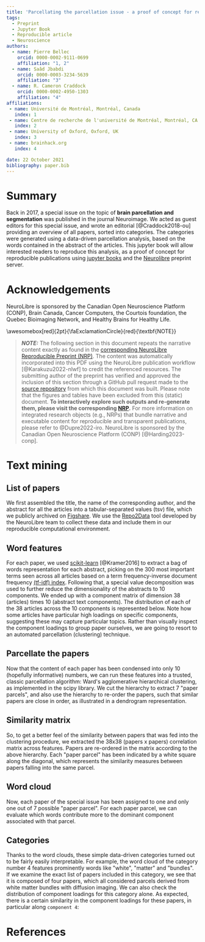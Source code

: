 ```yaml
---
title: 'Parcellating the parcellation issue - a proof of concept for reproducible analyses using Neurolibre'
tags:
  - Preprint
  - Jupyter Book
  - Reproducible article
  - Neuroscience
authors:
  - name: Pierre Bellec
    orcid: 0000-0002-9111-0699
    affiliation: "1, 2"
  - name: Saâd Jbabdi
    orcid: 0000-0003-3234-5639
    affiliation: "3"
  - name: R. Cameron Craddock
    orcid: 0000-0002-4950-1303
    affiliation: "4"
affiliations:
 - name: Université de Montréal, Montréal, Canada
   index: 1
 - name: Centre de recherche de l'université de Montréal, Montréal, CA
   index: 2
 - name: University of Oxford, Oxford, UK
   index: 3
 - name: brainhack.org
   index: 4

date: 22 October 2021
bibliography: paper.bib
---
```


# Summary

Back in 2017, a special issue on the topic of **brain parcellation and segmentation** was published in the journal Neuroimage. We acted as guest editors for this special issue, and wrote an editorial [@Craddock2018-ou] providing an overview of all papers, sorted into categories. The categories were generated using a data-driven parcellation analysis, based on the words contained in the abstract of the articles. This jupyter book will allow interested readers to reproduce this analysis, as a proof of concept for reproducible publications using [jupyter books](https://jupyterbook.org/) and the [Neurolibre](https://neurolibre.org) preprint server.

# Acknowledgements

NeuroLibre is sponsored by the Canadian Open Neuroscience Platform (CONP), Brain Canada, Cancer Computers, the Courtois foundation, the Quebec Bioimaging Network, and Healthy Brains for Healthy Life.


 \awesomebox[red]{2pt}{\faExclamationCircle}{red}{\textbf{NOTE}}

 > **_NOTE:_** The following section in this document repeats the narrative content exactly as                     found in the [corresponding NeuroLibre Reproducible Preprint (NRP)](https://preprint.neurolibre.org/10.55458/neurolibre.00010). The content was                     automatically incorporated into this PDF using the NeuroLibre publication workflow [@Karakuzu2022-nlwf] to                     credit the referenced resources. The submitting author of the preprint has verified and approved the                     inclusion of this section through a GitHub pull request made to the [source repository](https://github.com/pbellec/editorial_parcellation) from which this document was built.                     Please note that the figures and tables have been excluded from this (static) document. **To interactively explore such outputs and re-generate them, please visit the corresponding [NRP](https://preprint.neurolibre.org/10.55458/neurolibre.00010).**                     For more information on integrated research objects (e.g., NRPs) that bundle narrative and executable content for reproducible and transparent publications,                     please refer to @Dupre2022-iro. NeuroLibre is sponsored by the Canadian Open Neuroscience Platform (CONP) [@Harding2023-conp].

Text mining
===========


List of papers
--------------


We first assembled the title, the name of the corresponding author, and the abstract for all the articles into a tabular-separated values (tsv) file, which we publicly archived on [Figshare](https://doi.org/10.6084/m9.figshare.5497468.v2). We use the [Repo2Data](https://github.com/SIMEXP/Repo2Data) tool developed by the NeuroLibre team to collect these data and include them in our reproducible computational environment.


Word features
-------------


For each paper, we used [scikit-learn](http://scikit-learn.org) [@Kramer2016] to extract a bag of words representation for each abstract, picking on the 300 most important terms seen across all articles based on a term frequency-inverse document frequency [(tf-idf) index](http://scikit-learn.org/stable/modules/feature_extraction.html#text-feature-extraction). Following that, a special value decomposition was used to further reduce the dimensionality of the abstracts to 10 components. We ended up with a component matrix of dimension 38 (articles) times 10 (abstract text components). The distribution of each of the 38 articles across the 10 components is represented below. Note how some articles have particular high loadings on specific components, suggesting these may capture particular topics. Rather than visually inspect the component loadings to group paper ourselves, we are going to resort to an automated parcellation (clustering) technique.


Parcellate the papers
---------------------


Now that the content of each paper has been condensed into only 10 (hopefully informative) numbers, we can run these features into a trusted, classic parcellation algorithm: Ward's agglomerative hierarchical clustering, as implemented in the scipy library. We cut the hierarchy to extract 7 "paper parcels", and also use the hierarchy to re-order the papers, such that similar papers are close in order, as illustrated in a dendrogram representation.


Similarity matrix
-----------------


So, to get a better feel of the similarity between papers that was fed into the clustering procedure, we extracted the 38x38 (papers x papers) correlation matrix across features. Papers are re-ordered in the matrix according to the above hierarchy. Each "paper parcel" has been indicated by a white square along the diagonal, which represents the similarity measures between papers falling into the same parcel.


Word cloud
----------


Now, each paper of the special issue has been assigned to one and only one out of 7 possible "paper parcel". For each paper parcel, we can evaluate which words contribute more to the dominant component associated with that parcel.


Categories
----------


Thanks to the word clouds, these simple data-driven categories turned out to be fairly easily interpretable. For example, the word cloud of the category number 4 features prominently words like "white", "matter" and "bundles". If we examine the exact list of papers included in this category, we see that it is composed of four papers, which all considered parcels derived from white matter bundles with diffusion imaging.
We can also check the distribution of component loadings for this category alone. As expected, there is a certain similarity in the component loadings for these papers, in particular along `component 4`:



# References

